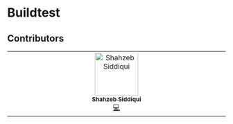 # Buildtest
## Contributors

<!-- ALL-CONTRIBUTORS-LIST:START - Do not remove or modify this section -->
<!-- prettier-ignore-start -->
<!-- markdownlint-disable -->
<table>
  <tbody>
    <tr>
      <td align="center" valign="top" width="14.28%"><a href="https://www.linkedin.com/in/shahzebmsiddiqui/"><img src="https://avatars.githubusercontent.com/u/12942230?v=4?s=100" width="100px;" alt="Shahzeb Siddiqui"/><br /><sub><b>Shahzeb Siddiqui</b></sub></a><br /><a href="https://github.com/buildtesters/buildtest/commits?author=shahzebsiddiqui" title="Code">💻</a></td>
    </tr>
  </tbody>
</table>

<!-- markdownlint-restore -->
<!-- prettier-ignore-end -->

<!-- ALL-CONTRIBUTORS-LIST:END -->